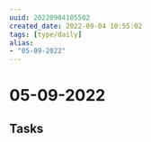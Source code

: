 ```yaml
---
uuid: 20220904105502
created_date: 2022-09-04 10:55:02
tags: [type/daily]
alias:
- "05-09-2022"
---
```


# 05-09-2022

## Tasks

